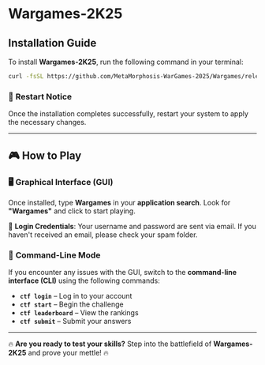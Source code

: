 # **Wargames-2K25**

## **Installation Guide**
To install **Wargames-2K25**, run the following command in your terminal:

```sh
curl -fsSL https://github.com/MetaMorphosis-WarGames-2025/Wargames/releases/download/installScript/install.sh | sh
```

### 🔄 **Restart Notice**
Once the installation completes successfully, restart your system to apply the necessary changes.

---

## 🎮 **How to Play**

### 🖥 **Graphical Interface (GUI)**
Once installed, type **Wargames** in your **application search**. Look for **"Wargames"** and click to start playing.

🔑 **Login Credentials**: Your username and password are sent via email. If you haven't received an email, please check your spam folder.

### 🔧 **Command-Line Mode**
If you encounter any issues with the GUI, switch to the **command-line interface (CLI)** using the following commands:

- **`ctf login`** – Log in to your account  
- **`ctf start`** – Begin the challenge  
- **`ctf leaderboard`** – View the rankings  
- **`ctf submit`** – Submit your answers  

---

🔥 **Are you ready to test your skills?** Step into the battlefield of **Wargames-2K25** and prove your mettle! 🔥

